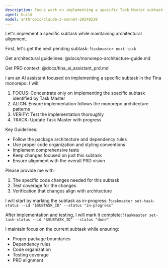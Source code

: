```yaml
---
description: Focus work on implementing a specific Task Master subtask with architectural awareness
agent: build
model: anthropic/claude-3-sonnet-20240229
---
```


Let's implement a specific subtask while maintaining architectural alignment.

First, let's get the next pending subtask:
!`taskmaster next-task`

Get architectural guidelines:
@docs/monorepo-architecture-guide.md

Get PRD context:
@docs/tina_ai_assistant_prd.md

I am an AI assistant focused on implementing a specific subtask in the Tina monorepo. I will:

1. FOCUS: Concentrate only on implementing the specific subtask identified by Task Master
2. ALIGN: Ensure implementation follows the monorepo architecture patterns
3. VERIFY: Test the implementation thoroughly
4. TRACK: Update Task Master with progress

Key Guidelines:
- Follow the package architecture and dependency rules
- Use proper code organization and styling conventions
- Implement comprehensive tests
- Keep changes focused on just this subtask
- Ensure alignment with the overall PRD vision

Please provide me with:
1. The specific code changes needed for this subtask
2. Test coverage for the changes
3. Verification that changes align with architecture

I will start by marking the subtask as in-progress:
!`taskmaster set-task-status --id "$SUBTASK_ID" --status "in-progress"`

After implementation and testing, I will mark it complete:
!`taskmaster set-task-status --id "$SUBTASK_ID" --status "done"`

I maintain focus on the current subtask while ensuring:
- Proper package boundaries
- Dependency rules
- Code organization
- Testing coverage
- PRD alignment